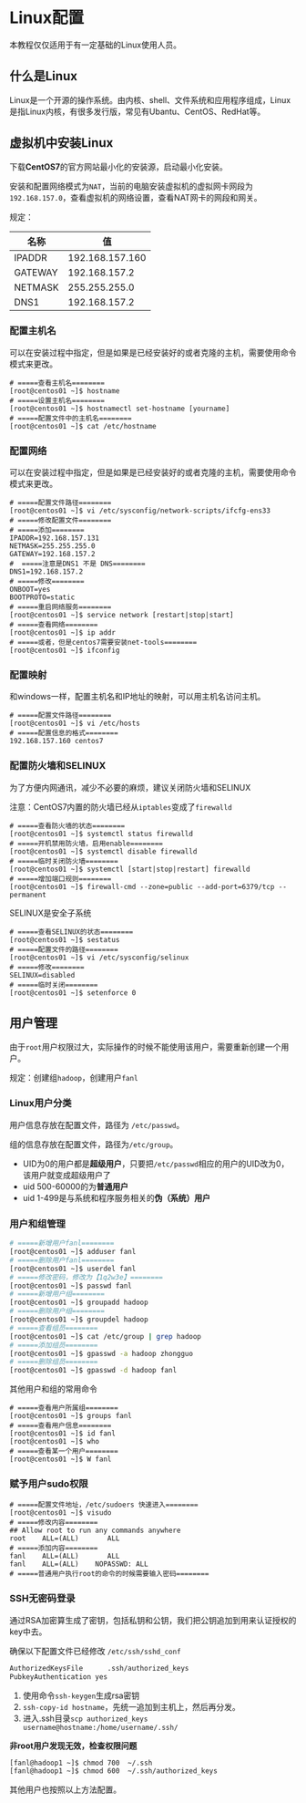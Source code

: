 # Linux配置

本教程仅仅适用于有一定基础的Linux使用人员。

## 什么是Linux

 Linux是一个开源的操作系统。由内核、shell、文件系统和应用程序组成，Linux是指Linux内核，有很多发行版，常见有Ubantu、CentOS、RedHat等。

## 虚拟机中安装Linux

下载**CentOS7**的官方网站最小化的安装源，启动最小化安装。

安装和配置网络模式为`NAT`，当前的电脑安装虚拟机的虚拟网卡网段为`192.168.157.0`，查看虚拟机的网络设置，查看NAT网卡的网段和网关。

规定：

| 名称    | 值              |
| ------- | --------------- |
| IPADDR  | 192.168.157.160 |
| GATEWAY | 192.168.157.2   |
| NETMASK | 255.255.255.0   |
| DNS1    | 192.168.157.2   |

### 配置主机名

可以在安装过程中指定，但是如果是已经安装好的或者克隆的主机，需要使用命令模式来更改。

```shell
# =====查看主机名========
[root@centos01 ~]$ hostname
# =====设置主机名========
[root@centos01 ~]$ hostnamectl set-hostname [yourname]
# =====配置文件中的主机名========
[root@centos01 ~]$ cat /etc/hostname
```

### 配置网络

可以在安装过程中指定，但是如果是已经安装好的或者克隆的主机，需要使用命令模式来更改。

```shell
# =====配置文件路径========
[root@centos01 ~]$ vi /etc/sysconfig/network-scripts/ifcfg-ens33
# =====修改配置文件========
# =====添加========
IPADDR=192.168.157.131
NETMASK=255.255.255.0
GATEWAY=192.168.157.2
#  =====注意是DNS1 不是 DNS========
DNS1=192.168.157.2
# =====修改========
ONBOOT=yes
BOOTPROTO=static
# =====重启网络服务========
[root@centos01 ~]$ service network [restart|stop|start]
# =====查看网络========
[root@centos01 ~]$ ip addr
# =====或者，但是centos7需要安装net-tools========
[root@centos01 ~]$ ifconfig
```

### 配置映射

和windows一样，配置主机名和IP地址的映射，可以用主机名访问主机。

```shell
# =====配置文件路径========
[root@centos01 ~]$ vi /etc/hosts
# =====配置信息的格式========
192.168.157.160 centos7
```

### 配置防火墙和SELINUX

为了方便内网通讯，减少不必要的麻烦，建议关闭防火墙和SELINUX

注意：CentOS7内置的防火墙已经从`iptables`变成了`firewalld`

```shell
# =====查看防火墙的状态========
[root@centos01 ~]$ systemctl status firewalld
# =====开机禁用防火墙，启用enable========
[root@centos01 ~]$ systemctl disable firewalld
# =====临时关闭防火墙========
[root@centos01 ~]$ systemctl [start|stop|restart] firewalld
# =====增加端口规则========
[root@centos01 ~]$ firewall-cmd --zone=public --add-port=6379/tcp --permanent
```

SELINUX是安全子系统

```shell
# =====查看SELINUX的状态========
[root@centos01 ~]$ sestatus
# =====配置文件的路径========
[root@centos01 ~]$ vi /etc/sysconfig/selinux
# =====修改========
SELINUX=disabled
# =====临时关闭========
[root@centos01 ~]$ setenforce 0
```

## 用户管理

由于`root`用户权限过大，实际操作的时候不能使用该用户，需要重新创建一个用户。

规定：创建组`hadoop`，创建用户`fanl`

### Linux用户分类

用户信息存放在配置文件，路径为 `/etc/passwd`。

组的信息存放在配置文件，路径为`/etc/group`。

- UID为0的用户都是**超级用户**，只要把`/etc/passwd`相应的用户的UID改为0，该用户就变成超级用户了
- uid 500-60000的为**普通用户**
- uid 1-499是与系统和程序服务相关的**伪（系统）用户**

### 用户和组管理

```bash
# =====新增用户fanl========
[root@centos01 ~]$ adduser fanl
# =====删除用户fanl========
[root@centos01 ~]$ userdel fanl 
# =====修改密码，修改为【1q2w3e】========
[root@centos01 ~]$ passwd fanl
# =====新增用户组========
[root@centos01 ~]$ groupadd hadoop
# =====删除用户组========
[root@centos01 ~]$ groupdel hadoop
# =====查看组员========
[root@centos01 ~]$ cat /etc/group | grep hadoop
# =====添加组员========
[root@centos01 ~]$ gpasswd -a hadoop zhongguo
# =====删除组员========
[root@centos01 ~]$ gpasswd -d hadoop fanl

```

其他用户和组的常用命令

```shell
# =====查看用户所属组========
[root@centos01 ~]$ groups fanl
# =====查看用户信息======== 
[root@centos01 ~]$ id fanl
[root@centos01 ~]$ who
# =====查看某一个用户======== 
[root@centos01 ~]$ W fanl
```

### 赋予用户sudo权限

```shell
# =====配置文件地址，/etc/sudoers 快速进入========
[root@centos01 ~]$ visudo
# =====修改内容========
## Allow root to run any commands anywhere
root    ALL=(ALL)       ALL
# =====添加内容========
fanl    ALL=(ALL)       ALL
fanl    ALL=(ALL)    NOPASSWD: ALL 
# =====普通用户执行root的命令的时候需要输入密码========
```

### SSH无密码登录

通过RSA加密算生成了密钥，包括私钥和公钥，我们把公钥追加到用来认证授权的key中去。

确保以下配置文件已经修改 `/etc/ssh/sshd_conf`

```bash
AuthorizedKeysFile      .ssh/authorized_keys
PubkeyAuthentication yes
```

1. 使用命令`ssh-keygen`生成rsa密钥
2. `ssh-copy-id hostname`，先统一追加到主机上，然后再分发。
3. 进入.ssh目录`scp authorized_keys username@hostname:/home/username/.ssh/`

**非root用户发现无效，检查权限问题**

```bash
[fanl@hadoop1 ~]$ chmod 700  ~/.ssh
[fanl@hadoop1 ~]$ chmod 600  ~/.ssh/authorized_keys
```

其他用户也按照以上方法配置。